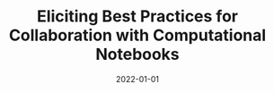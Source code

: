 ---
title: "Eliciting Best Practices for Collaboration with Computational Notebooks"
collection: publications
category: manuscripts
permalink: /publication/2022-01-01-Eliciting-Best-Practices-for-Collaboration-with-Computational-Notebooks
date: 2022-01-01
venue: 'In Proc. ACM Hum. Comput. Interact.'
paperurl: 'https://doi.org/10.1145/3512934'
citation: ' Luigi Quaranta,  Fabio Calefato,  Filippo Lanubile, &quot;Eliciting Best Practices for Collaboration with Computational Notebooks.&quot; <i>In Proc. ACM Hum. Comput. Interact.</i>, 2022.'
doi: https://doi.org/10.1145/3512934
---